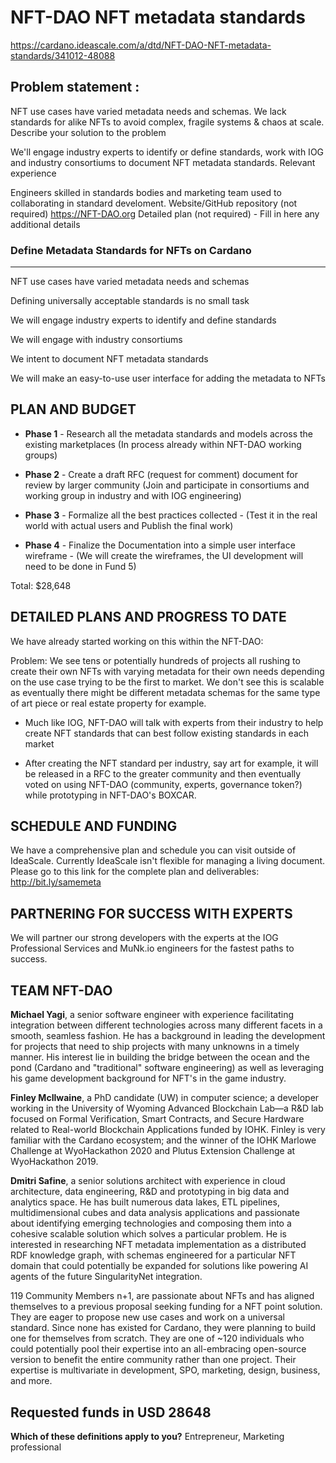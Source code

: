 # NFT-DAO NFT metadata standards

https://cardano.ideascale.com/a/dtd/NFT-DAO-NFT-metadata-standards/341012-48088

## Problem statement :

NFT use cases have varied metadata needs and schemas. We lack standards for alike NFTs to avoid complex, fragile systems & chaos at scale.
Describe your solution to the problem

We'll engage industry experts to identify or define standards, work with IOG and industry consortiums to document NFT metadata standards.
Relevant experience

Engineers skilled in standards bodies and marketing team used to collaborating in standard develoment.
Website/GitHub repository (not required) https://NFT-DAO.org
Detailed plan (not required) - Fill in here any additional details

### Define Metadata Standards for NFTs on Cardano
************************************************
NFT use cases have varied metadata needs and schemas

Defining universally acceptable standards is no small task

We will engage industry experts to identify and define standards

We will engage with industry consortiums

We intent to document NFT metadata standards

We will make an easy-to-use user interface for adding the metadata to NFTs

## PLAN AND BUDGET

* **Phase 1** - Research all the metadata standards and models across the existing marketplaces
(In process already within NFT-DAO working groups)

* **Phase 2** - Create a draft RFC (request for comment) document for review by larger community (Join and participate in consortiums and working group in industry and with IOG engineering)

* **Phase 3** - Formalize all the best practices collected - (Test it in the real world with actual users and Publish the final work)

* **Phase 4** - Finalize the Documentation into a simple user interface wireframe - (We will create the wireframes, the UI development will need to be done in Fund 5)

Total: $28,648

## DETAILED PLANS AND PROGRESS TO DATE

We have already started working on this within the NFT-DAO:

Problem: We see tens or potentially hundreds of projects all rushing to create their own NFTs with varying metadata for their own needs depending on the use case trying to be the first to market. We don't see this is scalable as eventually there might be different metadata schemas for the same type of art piece or real estate property for example.

* Much like IOG, NFT-DAO will talk with experts from their industry to help create NFT standards that can best follow existing standards in each market

* After creating the NFT standard per industry, say art for example, it will be released in a RFC to the greater community and then eventually voted on using NFT-DAO (community, experts, governance token?) while prototyping in NFT-DAO's BOXCAR.

## SCHEDULE AND FUNDING
We have a comprehensive plan and schedule you can visit outside of IdeaScale. Currently IdeaScale isn't flexible for managing a living document. Please go to this link for the complete plan and deliverables: http://bit.ly/samemeta

## PARTNERING FOR SUCCESS WITH EXPERTS

We will partner our strong developers with the experts at the IOG Professional Services and MuNk.io engineers for the fastest paths to success.

## TEAM NFT-DAO

**Michael Yagi**, a senior software engineer with experience facilitating integration between different technologies across many different facets in a smooth, seamless fashion. He has a background in leading the development for projects that need to ship projects with many unknowns in a timely manner. His interest lie in building the bridge between the ocean and the pond (Cardano and "traditional" software engineering) as well as leveraging his game development background for NFT's in the game industry.

**Finley McIlwaine**, a PhD candidate (UW) in computer science; a developer working in the University of Wyoming Advanced Blockchain Lab—a R&D lab focused on Formal Verification, Smart Contracts, and Secure Hardware related to Real-world Blockchain Applications funded by IOHK. Finley is very familiar with the Cardano ecosystem; and the winner of the IOHK Marlowe Challenge at WyoHackathon 2020 and Plutus Extension Challenge at WyoHackathon 2019.

**Dmitri Safine**, a senior solutions architect with experience in cloud architecture, data engineering, R&D and prototyping in big data and analytics space. He has built numerous data lakes, ETL pipelines, multidimensional cubes and data analysis applications and passionate about identifying emerging technologies and composing them into a cohesive scalable solution which solves a particular problem. He is interested in researching NFT metadata implementation as a distributed RDF knowledge graph, with schemas engineered for a particular NFT domain that could potentially be expanded for solutions like powering AI agents of the future SingularityNet integration.

119 Community Members n+1, are passionate about NFTs and has aligned themselves to a previous proposal seeking funding for a NFT point solution. They are eager to propose new use cases and work on a universal standard. Since none has existed for Cardano, they were planning to build one for themselves from scratch. They are one of ~120 individuals who could potentially pool their expertise into an all-embracing open-source version to benefit the entire community rather than one project. Their expertise is multivariate in development, SPO, marketing, design, business, and more.

## Requested funds in USD 28648

**Which of these definitions apply to you?** Entrepreneur, Marketing professional


